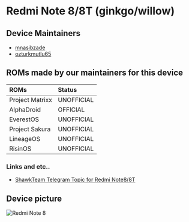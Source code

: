 # Redmi Note 8/8T (ginkgo/willow)

## Device Maintainers

- [mnasibzade](https://github.com/mnasibzade)
- [ozturkmutlu65](https://github.com/ozturkmutlu65)

## ROMs made by our maintainers for this device

| ROMs                    | Status                                                          |
| :---------------------- | :---------------------------------------------------------------|
| Project Matrixx         | UNOFFICIAL                                                      |
| AlphaDroid              | OFFICIAL                                                        |
| EverestOS               | UNOFFICIAL                                                      |
| Project Sakura          | UNOFFICIAL                                                      |
| LineageOS               | UNOFFICIAL                                                      |
| RisinOS                 | UNOFFICIAL                                                      |

### Links and etc..

- [ShawkTeam Telegram Topic for Redmi Note8/8T](https://t.me/shawkbuilddiscussion/15004)

## Device picture

![Redmi Note 8](https://i01.appmifile.com/webfile/globalimg/products/pc/redmi-note-8/specs1.png)
